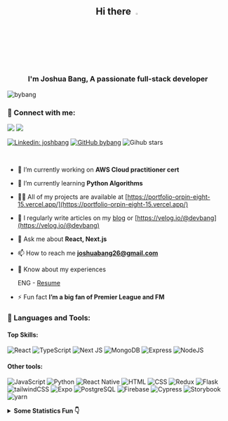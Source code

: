 <div align="center">
  
  ## Hi there <a href="https://portfolio-orpin-eight-15.vercel.app/"><img src="https://media.giphy.com/media/hvRJCLFzcasrR4ia7z/giphy.gif" width="3%"></a></h1>
  ### I'm Joshua Bang, A passionate full-stack developer</h3>
  
  <p align="left"> <img src="https://komarev.com/ghpvc/?username=bybang&label=Profile%20views&color=0e75b6&style=flat" alt="bybang" /> </p>
  
</div>

<div>
  
  ### 🔗 Connect with me:

  <a href="mailto:joshuabang26@gmail.com">![](https://img.shields.io/badge/Gmail-D14836?style=for-the-badge&logo=gmail&logoColor=white)</a>
  [![](https://img.shields.io/badge/Instagram-E4405F?style=for-the-badge&logo=instagram&logoColor=white)](https://www.instagram.com/bybang_/)
  
  [![Linkedin: joshbang](https://img.shields.io/badge/-JoshBang-blue?style=flat-square&logo=Linkedin&logoColor=white&link=https://www.linkedin.com/in/joshbang/)](https://www.linkedin.com/in/joshbang/)
  [![GitHub bybang](https://img.shields.io/github/followers/bybang?label=follow&style=social)](https://github.com/bybang)
  ![Gihub stars](https://img.shields.io/github/stars/bybang?style=social)
</div>

<div><br/></div>

<div>
 
  - 🔭 I’m currently working on **AWS Cloud practitioner cert**

  - 🌱 I’m currently learning **Python Algorithms**

  - 👨‍💻 All of my projects are available at [https://portfolio-orpin-eight-15.vercel.app/](https://portfolio-orpin-eight-15.vercel.app/)

  - 📝 I regularly write articles on my [blog](https://bybang.github.io/) or [https://velog.io/@devbang](https://velog.io/@devbang)

  - 💬 Ask me about **React, Next.js**

  - 📫 How to reach me **joshuabang26@gmail.com**

  - 📄 Know about my experiences

    ENG - [Resume](https://resume.creddle.io/resume/au2d71w8qm5)

  - ⚡ Fun fact **I’m a big fan of Premier League and FM**
    
</div>

<div>

  <h3 align="left">
  🧰 Languages and Tools:
  </h3>
  
  #### Top Skills:
  ![React](https://img.shields.io/badge/React-20232A?style=for-the-badge&logo=react&logoColor=61DAFB)
  ![TypeScript](https://img.shields.io/badge/TypeScript-007ACC?style=for-the-badge&logo=typescript&logoColor=white)
  ![Next JS](https://img.shields.io/badge/Next-black?style=for-the-badge&logo=next.js&logoColor=white)
  ![MongoDB](https://img.shields.io/badge/MongoDB-4EA94B?style=for-the-badge&logo=mongodb&logoColor=white)
  ![Express](https://img.shields.io/badge/Express%20js-000000?style=for-the-badge&logo=express&logoColor=white)
  ![NodeJS](https://img.shields.io/badge/Node%20js-339933?style=for-the-badge&logo=nodedotjs&logoColor=white)
  
  #### Other tools:
  ![JavaScript](https://img.shields.io/badge/JavaScript-323330?style=for-the-badge&logo=javascript&logoColor=F7DF1E)
  ![Python](https://img.shields.io/badge/Python-FFD43B?style=for-the-badge&logo=python&logoColor=blue)
  ![React Native](https://img.shields.io/badge/React_Native-20232A?style=for-the-badge&logo=react&logoColor=61DAFB)
  ![HTML](https://img.shields.io/badge/HTML5-E34F26?style=for-the-badge&logo=html5&logoColor=white)
  ![CSS](https://img.shields.io/badge/CSS3-1572B6?style=for-the-badge&logo=css3&logoColor=white)
  ![Redux](https://img.shields.io/badge/Redux-593D88?style=for-the-badge&logo=redux&logoColor=white)
  ![Flask](https://img.shields.io/badge/Flask-000000?style=for-the-badge&logo=flask&logoColor=white)
  ![tailwindCSS](https://img.shields.io/badge/Tailwind_CSS-38B2AC?style=for-the-badge&logo=tailwind-css&logoColor=white)
  ![Expo](https://img.shields.io/badge/Expo-1B1F23?style=for-the-badge&logo=expo&logoColor=white)
  ![PostgreSQL](https://img.shields.io/badge/PostgreSQL-316192?style=for-the-badge&logo=postgresql&logoColor=white)
  ![Firebase](https://img.shields.io/badge/firebase-ffca28?style=for-the-badge&logo=firebase&logoColor=black)
  ![Cypress](https://img.shields.io/badge/Cypress-17202C?style=for-the-badge&logo=cypress&logoColor=white)
  ![Storybook](https://img.shields.io/badge/storybook-FF4785?style=for-the-badge&logo=storybook&logoColor=white)
  ![yarn](https://img.shields.io/badge/Yarn-2C8EBB?style=for-the-badge&logo=yarn&logoColor=white)
  
  
</div>


<!-- start statics fun section -->
<details>
<summary><b> Some Statistics Fun 👇</b></summary>
<div align="center">
  
![](https://github-readme-stats.vercel.app/api/top-langs?username=bybang&show_icons=true&locale=en&layout=compact&theme=gruvbox)

![](https://github-readme-stats.vercel.app/api?username=bybang&show_icons=true&theme=gruvbox&locale=en)

![](https://github-readme-streak-stats.herokuapp.com/?user=bybang&theme=dark)

[![trophy](https://github-profile-trophy.vercel.app/?username=bybang&theme=onedark&row=1&column=7)](https://github.com/ryo-ma/github-profile-trophy)

</div>
</details>

<!--START_SECTION:waka-->

<!--END_SECTION:waka-->
